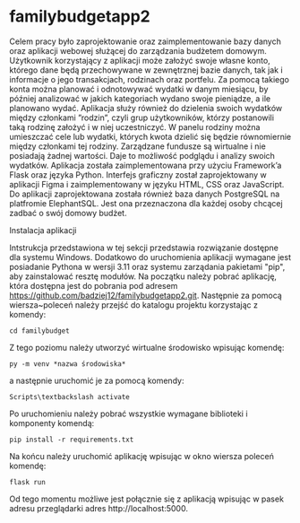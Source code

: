 # familybudgetapp2

Celem pracy było zaprojektowanie oraz zaimplementowanie bazy danych oraz aplikacji webowej służącej do zarządzania budżetem domowym.
Użytkownik korzystający z aplikacji może założyć swoje własne konto, którego dane będą przechowywane w zewnętrznej bazie danych,
tak jak i informacje o jego transakcjach, rodzinach oraz portfelu. Za pomocą takiego konta można planować i odnotowywać wydatki w danym miesiącu,
by później analizować w jakich kategoriach wydano swoje pieniądze, a ile planowano wydać.
Aplikacja służy również do dzielenia swoich wydatków między członkami ”rodzin”, czyli grup użytkowników,
którzy postanowili taką rodzinę założyć i w niej uczestniczyć. W panelu rodziny można umieszczać cele lub wydatki, których kwota
dzielić się będzie równomiernie między członkami tej rodziny. Zarządzane fundusze są wirtualne i nie posiadają żadnej wartości.
Daje to możliwość podglądu i analizy swoich wydatków. Aplikacja została zaimplementowana przy użyciu Framework’a Flask oraz
języka Python. Interfejs graficzny został zaprojektowany w aplikacji Figma i zaimplementowany w języku HTML, CSS oraz JavaScript. 
Do aplikacji zaprojektowana została również baza danych PostgreSQL na platfromie ElephantSQL. Jest ona przeznaczona
dla każdej osoby chcącej zadbać o swój domowy budżet.


Instalacja aplikacji
 
Intstrukcja przedstawiona w tej sekcji przedstawia rozwiązanie dostępne dla systemu Windows.
Dodatkowo do uruchomienia aplikacji wymagane jest posiadanie Pythona w wersji 3.11 oraz systemu zarządania pakietami "pip", aby zainstalować resztę modułów.
Na początku należy pobrać aplikację, która dostępna jest do pobrania pod adresem https://github.com/badziej12/familybudgetapp2.git. 
Następnie za pomocą wiersza~poleceń należy przejść do katalogu projektu korzystając z komendy:

    cd familybudget
    
Z tego poziomu należy utworzyć wirtualne środowisko wpisując komendę:
    
    py -m venv *nazwa środowiska*
    
a następnie uruchomić je za pomocą komendy:
    
    Scripts\textbackslash activate
    
Po uruchomieniu należy pobrać wszystkie wymagane biblioteki i komponenty komendą:
    
    pip install -r requirements.txt
    
Na końcu należy uruchomić aplikację wpisując w okno wiersza poleceń komendę: 
    
    flask run

Od tego momentu możliwe jest połącznie się z aplikacją wpisując w pasek adresu przeglądarki adres http://localhost:5000.
